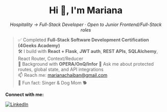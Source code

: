 
<h1 align="center">Hi 👋, I'm Mariana</h1>
<p align="center"><i>Hospitality → Full-Stack Developer · Open to Junior Frontend/Full-Stack roles</i></p>

> ✅ Completed <b>Full-Stack Software Development Certification (4Geeks Academy)</b>  
> 🛠️ I build with <b>React + Flask</b>, <b>JWT auth</b>, <b>REST APIs</b>, <b>SQLAlchemy</b>, React Router, Context/Reducer  
> 🏨 Background with <b>OPERA/OnQ/Infor</b>
> 💬 Ask me about protected routes, global state, and API integrations  
> 📫 Reach me: <a href="mailto:marianachaiban@gmail.com">marianachaiban@gmail.com</a>  
> 🎵 Fun fact: Singer & Dog Mom 🐕

**Connect with me:**

<p>
  <a href="https://www.linkedin.com/in/marianachaiban">
    <img alt="LinkedIn" src="https://img.shields.io/badge/LinkedIn-0A66C2?style=for-the-badge&logo=linkedin&logoColor=white">
  </a>
</p>
